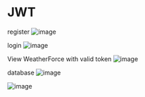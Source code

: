 # JWT

register
![image](https://github.com/SoeSuNwe/JWT/assets/48512460/c2a57da5-9323-48af-ac2d-375ac398c5fc)

login
![image](https://github.com/SoeSuNwe/JWT/assets/48512460/1d15f25d-920c-4f99-ae78-373d27e97b1a)

View WeatherForce with valid token
![image](https://github.com/SoeSuNwe/JWT/assets/48512460/4aeb0a3e-c6c8-47e2-8a7a-9e12debbaa4a)



database
![image](https://github.com/SoeSuNwe/JWT/assets/48512460/7a64a1da-d535-4c16-bb56-185e67ce0e02)

![image](https://github.com/SoeSuNwe/JWT/assets/48512460/34642e42-1aac-43b4-96da-1f6b57e6b64f)


